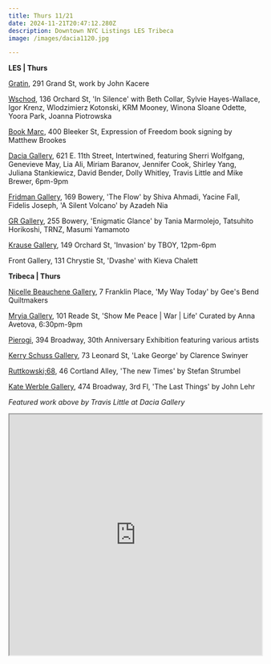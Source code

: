 ```yaml
---
title: Thurs 11/21
date: 2024-11-21T20:47:12.280Z
description: Downtown NYC Listings LES Tribeca
image: /images/dacia1120.jpg

---
```

**L﻿ES | Thurs**

[Gratin](https://www.gratin.com/exhibitions/), 291 Grand St, work by John Kacere

[Wschod](https://www.instagram.com/wschodgallery), 136 Orchard St, 'In Silence' with Beth Collar, Sylvie Hayes-Wallace, Igor Krenz, Wlodzimierz Kotonski, KRM Mooney, Winona Sloane Odette, Yoora Park, Joanna Piotrowska

[Book Marc](https://www.instagram.com/thebookmarc), 400 Bleeker St, Expression of Freedom book signing by Matthew Brookes

[Dacia Gallery](http://www.daciagallery.com/), 621 E. 11th Street, Intertwined, featuring Sherri Wolfgang, Genevieve May, Lia Ali, Miriam Baranov, Jennifer Cook, Shirley Yang, Juliana Stankiewicz, David Bender, Dolly Whitley, Travis Little and Mike Brewer, 6pm-9pm

[Fridman Gallery](https://www.fridmangallery.com/), 169 Bowery, 'The Flow' by Shiva Ahmadi, Yacine Fall, Fidelis Joseph, 'A Silent Volcano' by Azadeh Nia

[GR Gallery](https://www.gr-gallery.com/exhibitions/enigmatic-glance/), 255 Bowery, 'Enigmatic Glance' by Tania Marmolejo, Tatsuhito Horikoshi, TRNZ, Masumi Yamamoto

[Krause Gallery](https://www.krausegallery.com/), 149 Orchard St, 'Invasion' by TBOY, 12pm-6pm

F﻿ront Gallery, 131 Chrystie St, 'Dvashe' with Kieva Chalett

**Tribeca | Thurs**

[Nicelle Beauchene Gallery](https://nicellebeauchene.com/exhibitions/gees-bend-my-way-today/), 7 Franklin Place, 'My Way Today' by Gee's Bend Quiltmakers

[Mryia Gallery](https://www.instagram.com/mriya.gallery), 101 Reade St, 'Show Me Peace | War | Life' Curated by Anna Avetova, 6:30pm-9pm

[Pierogi](https://www.pierogi2000.com/2024/11/30th-anniversary-exhibition/), 394 Broadway, 30th Anniversary Exhibition featuring various artists

[Kerry Schuss Gallery](https://kerryschussgallery.com/pages/exhibition_current_thumbs.php?page=289), 73 Leonard St, 'Lake George' by Clarence Swinyer

[Ruttkowski;68](https://www.ruttkowski68.com/exhibition/the-new-times/), 46 Cortland Alley, 'The new Times' by Stefan Strumbel

[Kate Werble Gallery](https://www.katewerblegallery.com/), 474 Broadway, 3rd Fl, 'The Last Things' by John Lehr

*F﻿eatured work above by Travis Little at Dacia Gallery*

<iframe src="https://www.google.com/maps/d/u/1/embed?mid=1KOjT6J78iPtiiyiaCPy_kcvp45fIfdY&ehbc=2E312F" width="100%" height="480"></iframe>
